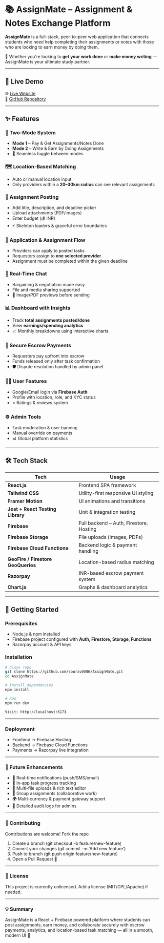 # 📚 AssignMate – Assignment & Notes Exchange Platform

**AssignMate** is a full-stack, peer-to-peer web application that connects students who need help completing their assignments or notes with those who are looking to earn money by doing them.  

🧠 Whether you're looking to **get your work done** or **make money writing** — AssignMate is your ultimate study partner.

---

## 🚀 Live Demo

🌐 [Live Website](https://assignmate-ea5ad.web.app)  
🔗 [GitHub Repository](https://github.com/sourav0006/AssignMate.git)

---

## ✨ Features

### 👥 Two-Mode System
- **Mode 1** – Pay & Get Assignments/Notes Done  
- **Mode 2** – Write & Earn by Doing Assignments  
- 🔄 Seamless toggle between modes

### 🗺️ Location-Based Matching
- Auto or manual location input  
- Only providers within a **20–30km radius** can see relevant assignments

### 📝 Assignment Posting
- Add title, description, and deadline picker  
- Upload attachments (PDF/images)  
- Enter budget (💰 INR)  
- ⚡ Skeleton loaders & graceful error boundaries

### 📩 Application & Assignment Flow
- Providers can apply to posted tasks  
- Requesters assign to **one selected provider**  
- Assignment must be completed within the given deadline

### 💬 Real-Time Chat
- Bargaining & negotiation made easy  
- File and media sharing supported  
- 📎 Image/PDF previews before sending

### 📊 Dashboard with Insights
- Track **total assignments posted/done**  
- View **earnings/spending analytics**  
- 📈 Monthly breakdowns using interactive charts

### 💸 Secure Escrow Payments
- Requesters pay upfront into escrow  
- Funds released only after task confirmation  
- 🛡️ Dispute resolution handled by admin panel

### 🧑‍💼 User Features
- Google/Email login via **Firebase Auth**  
- Profile with location, role, and KYC status  
- ⭐ Ratings & reviews system

### ⚙️ Admin Tools
- Task moderation & user banning  
- Manual override on payments  
- 📊 Global platform statistics

---

## 🛠️ Tech Stack

| Tech | Usage |
|------|-------|
| **React.js** | Frontend SPA framework |
| **Tailwind CSS** | Utility-first responsive UI styling |
| **Framer Motion** | UI animations and transitions |
| **Jest + React Testing Library** | Unit & integration testing |
| **Firebase** | Full backend – Auth, Firestore, Hosting |
| **Firebase Storage** | File uploads (images, PDFs) |
| **Firebase Cloud Functions** | Backend logic & payment handling |
| **GeoFire / Firestore GeoQueries** | Location-based radius matching |
| **Razorpay** | INR-based escrow payment system |
| **Chart.js** | Graphs & dashboard analytics |

---

## 📂 Getting Started

### Prerequisites
- Node.js & npm installed  
- Firebase project configured with **Auth, Firestore, Storage, Functions**  
- Razorpay account & API keys  

### Installation
```bash
# Clone repo
git clone https://github.com/sourav0006/AssignMate.git
cd AssignMate

# Install dependencies
npm install

# Run
npm run dev

Visit: http://localhost:5173
```
---

### Deployment

- Frontend → Firebase Hosting
- Backend → Firebase Cloud Functions
- Payments → Razorpay live integration

---

### 🔮 Future Enhancements

- 🔔 Real-time notifications (push/SMS/email)
- 📌 In-app task progress tracking
- 📂 Multi-file uploads & rich text editor
- 👥 Group assignments (collaborative work)
- 🌍 Multi-currency & payment gateway support
- 📝 Detailed audit logs for admins

---

### 🤝 Contributing

Contributions are welcome!
Fork the repo
1. Create a branch (git checkout -b feature/new-feature)
2. Commit your changes (git commit -m 'Add new feature')
3. Push to branch (git push origin feature/new-feature)
4. Open a Pull Request 🎉

---

### 📜 License

This project is currently unlicensed. Add a license (MIT/GPL/Apache) if needed.

---

### 💡 Summary

AssignMate is a React + Firebase powered platform where students can post assignments, earn money, and collaborate securely with escrow payments, analytics, and location-based task matching — all in a smooth, modern UI 🚀
